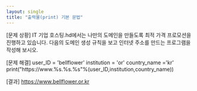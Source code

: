 ```yaml
---
layout: single
title: "출력물(print) 기본 문법"
---
```


[문제 상황]
IT 기업 호스팅.hd에서는 나만의 도메인을 만들도록 최적 가격 프로모션을 진행하고 있습니다. 다음의 도메인 생성 규칙을 보고 인터넷 주소를 만드는 프로그램을
작성해 보시오.

[문제 해결]
user_ID = 'bellflower'
institution = 'or'
country_name ='kr'
print("https://www.%s.%s.%s"%(user_ID,institution,country_name))

[결과]
https://www.bellflower.or.kr
